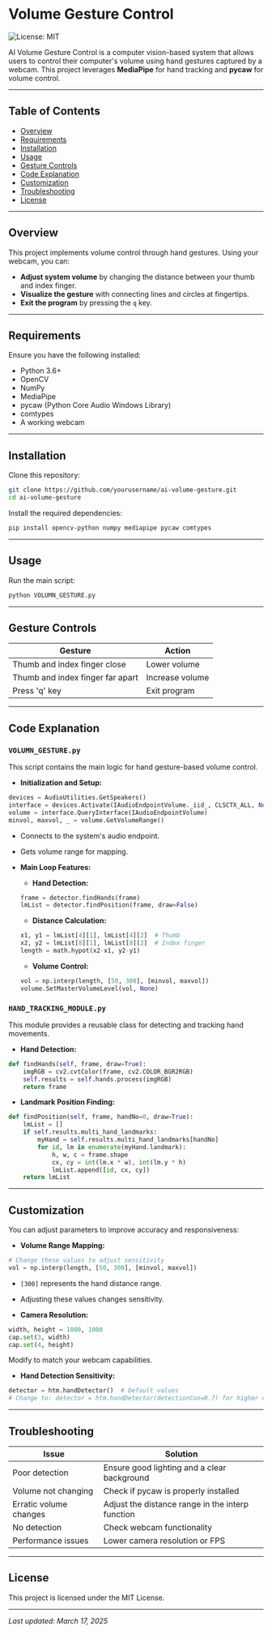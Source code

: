 # Volume Gesture Control

![License: MIT](https://img.shields.io/badge/License-MIT-yellow.svg)

AI Volume Gesture Control is a computer vision-based system that allows users to control their computer's volume using hand gestures captured by a webcam. This project leverages **MediaPipe** for hand tracking and **pycaw** for volume control.

---

## Table of Contents

- [Overview](#overview)
- [Requirements](#requirements)
- [Installation](#installation)
- [Usage](#usage)
- [Gesture Controls](#gesture-controls)
- [Code Explanation](#code-explanation)
- [Customization](#customization)
- [Troubleshooting](#troubleshooting)
- [License](#license)

---

## Overview

This project implements volume control through hand gestures. Using your webcam, you can:

- **Adjust system volume** by changing the distance between your thumb and index finger.
- **Visualize the gesture** with connecting lines and circles at fingertips.
- **Exit the program** by pressing the `q` key.

---

## Requirements

Ensure you have the following installed:

- Python 3.6+
- OpenCV
- NumPy
- MediaPipe
- pycaw (Python Core Audio Windows Library)
- comtypes
- A working webcam

---

## Installation

Clone this repository:

```bash
git clone https://github.com/yourusername/ai-volume-gesture.git
cd ai-volume-gesture
```

Install the required dependencies:

```bash
pip install opencv-python numpy mediapipe pycaw comtypes
```

---

## Usage

Run the main script:

```bash
python VOLUMN_GESTURE.py
```

---

## Gesture Controls

| Gesture | Action |
|---------------------------|------------------------|
| Thumb and index finger close | Lower volume |
| Thumb and index finger far apart | Increase volume |
| Press 'q' key | Exit program |

---

## Code Explanation

### `VOLUMN_GESTURE.py`

This script contains the main logic for hand gesture-based volume control.

- **Initialization and Setup:**

```python
devices = AudioUtilities.GetSpeakers()
interface = devices.Activate(IAudioEndpointVolume._iid_, CLSCTX_ALL, None)
volume = interface.QueryInterface(IAudioEndpointVolume)
minvol, maxvol, _ = volume.GetVolumeRange()
```

- Connects to the system's audio endpoint.
- Gets volume range for mapping.

- **Main Loop Features:**

  - **Hand Detection:**

  ```python
  frame = detector.findHands(frame)
  lmList = detector.findPosition(frame, draw=False)
  ```

  - **Distance Calculation:**

  ```python
  x1, y1 = lmList[4][1], lmList[4][2]  # Thumb
  x2, y2 = lmList[8][1], lmList[8][2]  # Index finger
  length = math.hypot(x2-x1, y2-y1)
  ```

  - **Volume Control:**

  ```python
  vol = np.interp(length, [50, 300], [minvol, maxvol])
  volume.SetMasterVolumeLevel(vol, None)
  ```

### `HAND_TRACKING_MODULE.py`

This module provides a reusable class for detecting and tracking hand movements.

- **Hand Detection:**

```python
def findHands(self, frame, draw=True):
    imgRGB = cv2.cvtColor(frame, cv2.COLOR_BGR2RGB)
    self.results = self.hands.process(imgRGB)
    return frame
```

- **Landmark Position Finding:**

```python
def findPosition(self, frame, handNo=0, draw=True):
    lmList = []
    if self.results.multi_hand_landmarks:
        myHand = self.results.multi_hand_landmarks[handNo]
        for id, lm in enumerate(myHand.landmark):
            h, w, c = frame.shape
            cx, cy = int(lm.x * w), int(lm.y * h)
            lmList.append([id, cx, cy])
    return lmList
```

---

## Customization

You can adjust parameters to improve accuracy and responsiveness:

- **Volume Range Mapping:**

```python
# Change these values to adjust sensitivity
vol = np.interp(length, [50, 300], [minvol, maxvol])
```

- `[300]` represents the hand distance range.
- Adjusting these values changes sensitivity.

- **Camera Resolution:**

```python
width, height = 1000, 1000
cap.set(3, width)
cap.set(4, height)
```

Modify to match your webcam capabilities.

- **Hand Detection Sensitivity:**

```python
detector = htm.handDetector()  # Default values
# Change to: detector = htm.handDetector(detectionCon=0.7) for higher confidence
```

---

## Troubleshooting

| Issue | Solution |
|------------------------|-----------------------------------------------|
| Poor detection | Ensure good lighting and a clear background |
| Volume not changing | Check if pycaw is properly installed |
| Erratic volume changes | Adjust the distance range in the interp function |
| No detection | Check webcam functionality |
| Performance issues | Lower camera resolution or FPS |

---

## License

This project is licensed under the MIT License.

---

_Last updated: March 17, 2025_
